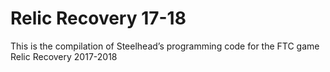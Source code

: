 # Relic Recovery 17-18
This is the compilation of Steelhead’s programming code for the FTC game Relic Recovery 2017-2018
